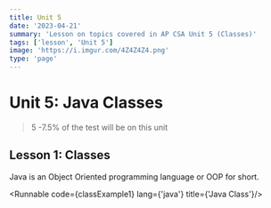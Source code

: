 ```yaml
---
title: Unit 5
date: '2023-04-21'
summary: 'Lesson on topics covered in AP CSA Unit 5 (Classes)'
tags: ['lesson', 'Unit 5']
image: 'https://i.imgur.com/4Z4Z4Z4.png'
type: 'page'
---
```


<script>
	import Runnable from '$components/Runnable.svelte';
	import classExample1 from './java-code/classExample1.java?raw';
</script>

# Unit 5: Java Classes

> 5  -7.5% of the test will be on this unit

## Lesson 1: Classes

Java is an Object Oriented programming language or OOP for short.

<Runnable code={classExample1} lang={'java'} title={'Java Class'}/>